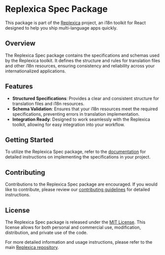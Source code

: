 # Replexica Spec Package

This package is part of the [Replexica](https://github.com/replexica/replexica) project, an i18n toolkit for React designed to help you ship multi-language apps quickly.

## Overview

The Replexica Spec package contains the specifications and schemas used by the Replexica toolkit. It defines the structure and rules for translation files and other i18n resources, ensuring consistency and reliability across your internationalized applications.

## Features

- **Structured Specifications**: Provides a clear and consistent structure for translation files and i18n resources.
- **Schema Validation**: Ensures that your i18n resources meet the required specifications, preventing errors in translation implementation.
- **Integration Ready**: Designed to work seamlessly with the Replexica toolkit, allowing for easy integration into your workflow.

## Getting Started

To utilize the Replexica Spec package, refer to the [documentation](https://github.com/replexica/replexica/wiki/Spec-Package-Documentation) for detailed instructions on implementing the specifications in your project.

## Contributing

Contributions to the Replexica Spec package are encouraged. If you would like to contribute, please review our [contributing guidelines](https://github.com/replexica/replexica/blob/main/CONTRIBUTING.md) for detailed instructions.

## License

The Replexica Spec package is released under the [MIT License](https://github.com/replexica/replexica/blob/main/LICENSE). This license allows for both personal and commercial use, modification, distribution, and private use of the code.

For more detailed information and usage instructions, please refer to the main [Replexica repository](https://github.com/replexica/replexica).
